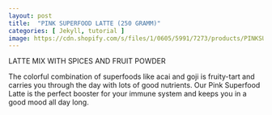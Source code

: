 ```yaml
---
layout: post
title:  "PINK SUPERFOOD LATTE (250 GRAMM)"
categories: [ Jekyll, tutorial ]
image: https://cdn.shopify.com/s/files/1/0605/5991/7273/products/PINKSUPERFOODLATTE_1800x1800.png
---
```


LATTE MIX WITH SPICES AND FRUIT POWDER
 

The colorful combination of superfoods like acai and goji is fruity-tart and carries you through the day with lots of good nutrients.
Our Pink Superfood Latte is the perfect booster for your immune system and keeps you in a good mood all day long.
